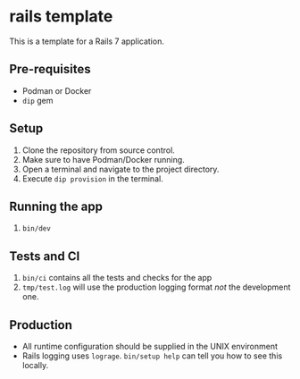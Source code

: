 # rails template

This is a template for a Rails 7 application.

## Pre-requisites

* Podman or Docker
* `dip` gem

## Setup

1. Clone the repository from source control.
2. Make sure to have Podman/Docker running.
3. Open a terminal and navigate to the project directory.
4. Execute `dip provision` in the terminal.

## Running the app

1. `bin/dev`

## Tests and CI

1. `bin/ci` contains all the tests and checks for the app
2. `tmp/test.log` will use the production logging format *not* the development one.

## Production

* All runtime configuration should be supplied in the UNIX environment
* Rails logging uses `lograge`. `bin/setup help` can tell you how to see this locally.
